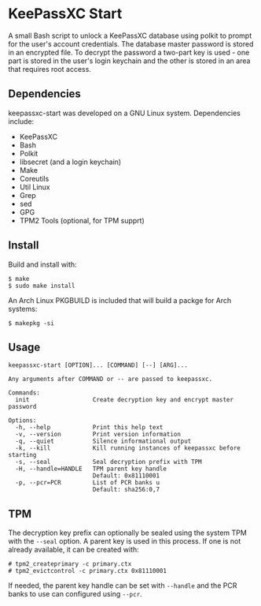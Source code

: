 # KeePassXC Start

A small Bash script to unlock a KeePassXC database using polkit to prompt for the user's account credentials. The database master password is stored in an encrypted file. To decrypt the password a two-part key is used - one part is stored in the user's login keychain and the other is stored in an area that requires root access.

## Dependencies

keepassxc-start was developed on a GNU Linux system. Dependencies include:

  * KeePassXC
  * Bash
  * Polkit
  * libsecret (and a login keychain)
  * Make
  * Coreutils
  * Util Linux
  * Grep
  * sed
  * GPG
  * TPM2 Tools (optional, for TPM supprt)

## Install

Build and install with:

    $ make
    $ sudo make install

An Arch Linux PKGBUILD is included that will build a packge for Arch systems:

    $ makepkg -si

## Usage

    keepassxc-start [OPTION]... [COMMAND] [--] [ARG]...
    
    Any arguments after COMMAND or -- are passed to keepassxc.
    
    Commands:
      init                  Create decryption key and encrypt master password

    Options:
      -h, --help            Print this help text
      -v, --version         Print version information
      -q, --quiet           Silence informational output
      -k, --kill            Kill running instances of keepassxc before starting
      -s, --seal            Seal decryption prefix with TPM
      -H, --handle=HANDLE   TPM parent key handle
                            Default: 0x81110001
      -p, --pcr=PCR         List of PCR banks u
                            Default: sha256:0,7

## TPM

The decryption key prefix can optionally be sealed using the system TPM with the `--seal` option. A parent key is used in this process. If one is not already available, it can be created with:

    # tpm2_createprimary -c primary.ctx
    # tpm2_evictcontrol -c primary.ctx 0x81110001

If needed, the parent key handle can be set with `--handle` and the PCR banks to use can configured using `--pcr`.
